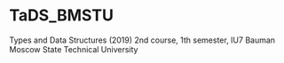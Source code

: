 # TaDS_BMSTU
Types and Data Structures (2019) 2nd course, 1th semester, IU7 Bauman Moscow State Technical University
